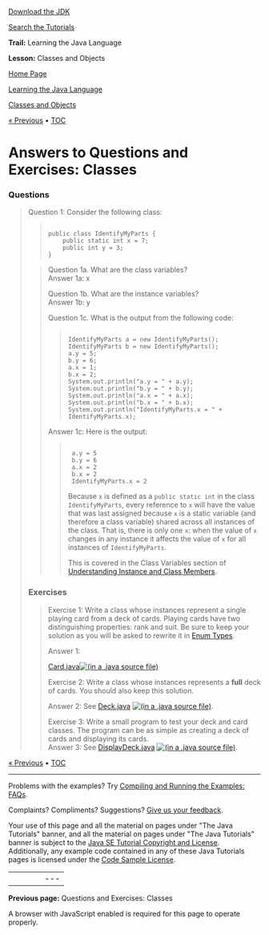 [Download
the JDK](http://java.sun.com/javase/6/download.jsp)
  
[Search the
Tutorials](../../../search.html)

**Trail:** Learning the Java Language
  
**Lesson:** Classes and Objects

[Home Page](../../../index.html)
>
[Learning the Java Language](../../index.html)
>
[Classes and Objects](../index.html)

[« Previous](../QandE/creating-questions.html) • [TOC](../../TOC.html)

# Answers to Questions and Exercises: Classes

### Questions

> Question 1:
> Consider the following class:
> > ```
> >
> > public class IdentifyMyParts {
> >     public static int x = 7;
> >     public int y = 3;
> > } 
> >
> > ```
>
> > Question 1a. What are the class variables?  
> > Answer 1a: x
> >
> > Question 1b. What are the instance variables?  
> > Answer 1b: y
> >
> > Question 1c. What is the output from the following
> > code:
> > > ```
> > >
> > > IdentifyMyParts a = new IdentifyMyParts(); 
> > > IdentifyMyParts b = new IdentifyMyParts(); 
> > > a.y = 5; 
> > > b.y = 6; 
> > > a.x = 1; 
> > > b.x = 2; 
> > > System.out.println("a.y = " + a.y); 
> > > System.out.println("b.y = " + b.y); 
> > > System.out.println("a.x = " + a.x); 
> > > System.out.println("b.x = " + b.x); 
> > > System.out.println("IdentifyMyParts.x = " + IdentifyMyParts.x);
> > >
> > > ```
> >
> > Answer 1c: Here is the output:
> > > ```
> > >
> > >  a.y = 5 
> > >  b.y = 6 
> > >  a.x = 2 
> > >  b.x = 2
> > >  IdentifyMyParts.x = 2
> > >
> > > ```
> > >
> > > Because `x` is defined as a `public static int`
> > > in the class `IdentifyMyParts`, every reference to
> > > `x` will have the value that was last assigned because
> > > `x` is a static variable (and therefore a class variable)
> > > shared across all instances of the class. That is, there is only
> > > one `x`: when the value of `x` changes in any
> > > instance it affects the value of `x` for all instances of
> > > `IdentifyMyParts`.
> > >
> > > This is covered in the Class Variables section of
> > > [Understanding Instance and Class Members](../classvars.html).
>
> ### Exercises
>
> > Exercise 1: Write a class whose
> > instances represent a single playing card from a deck of cards.
> > Playing cards have two distinguishing properties: rank and suit.
> > Be sure to keep your solution as you will be asked to rewrite it
> > in [Enum Types](enum-questions.html).
> >   
> >  Answer 1:
> >
> > [Card.java](../examples/Card.java)[![(in a .java source file)](../../../images/sourceIcon.gif)](../examples/Card.java)
> >
> > Exercise 2: Write a class whose instances
> > represents a **full** deck of cards. You should also keep this solution.
> >   
> >  Answer 2: See 
> > [Deck.java](../examples/Deck.java)
> > [![(in a .java source file)](../../../images/sourceIcon.gif)](../examples/Deck.java).
> >
> > Exercise 3: Write a small program to test your deck and card classes. The program can be as simple as creating a deck of cards and displaying its cards.   
> >  Answer 3: See
> > [DisplayDeck.java](../examples/DisplayDeck.java)
> > [![(in a .java source file)](../../../images/sourceIcon.gif)](../examples/DisplayDeck.java).

[« Previous](../QandE/creating-questions.html)
•
[TOC](../../TOC.html)


---

Problems with the examples? Try [Compiling and Running
the Examples: FAQs](../../../information/run-examples.html).
  
Complaints? Compliments? Suggestions? [Give
us your feedback](http://download.oracle.com/javase/feedback.html).

Your use of this page and all the material on pages under "The Java Tutorials" banner,
and all the material on pages under "The Java Tutorials" banner is subject to the [Java SE Tutorial Copyright
and License](../../../information/license.html).
Additionally, any example code contained in any of these Java
Tutorials pages is licensed under the
[Code
Sample License](http://developers.sun.com/license/berkeley_license.html).

|  |  |  |  |  |
| --- | --- | --- | --- | --- |
| |  |  | | --- | --- | | duke image | Oracle logo | | [About Oracle](http://www.oracle.com/us/corporate/index.html) | [Oracle Technology Network](http://www.oracle.com/technology/index.html) | [Terms of Service](https://www.samplecode.oracle.com/servlets/CompulsoryClickThrough?type=TermsOfService) | Copyright © 1995, 2011 Oracle and/or its affiliates. All rights reserved. |

**Previous page:** Questions and Exercises: Classes




A browser with JavaScript enabled is required for this page to operate properly.